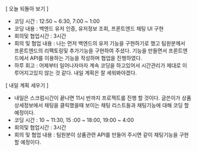 [ 오늘 되돌아 보기 ]

- 코딩 시간 : 12:50 ~ 6:30, 7:00 ~ 1:00
- 코딩 내용 : 백엔드 유저 인증, 유저정보 조회, 프론트엔드 채팅 UI 구현
- 회의및 협업시간 : 3시간
- 회의 및 협업 내용 : 나는 먼저 백엔드의 유저 기능을 구현하기로 했고 팀원분께서 프론트엔드의 리팩토링및 추가기능을 구현하여 주셨다. 기능을 만들면서 프론트엔드에서 API를 이용하는 기능을 작성하며 협업을 진행하였다.
- 하루 회고 : 어제부터 일어나자마자 계속 코딩을 하고있어서 시간관리가 제대로 이루어지고있지 않는 것 같다. 내일 계획은 잘 세워봐야겠다.

[ 내일 계획 세우기 ]

- 내일은 스크럼시간이 끝나면 11시 반까지 프로젝트를 진행 할 것이다. 글쓴이가 상품 상세정보에서 채팅을 클릭했을때 보이는 채팅 리스트들과 채팅기능에 대해 코딩 할 예정이다.
- 코딩 시간 : 10 ~ 11:30, 15 :00 ~ 18:00, 19:00 ~ 4:00
- 회의및 협업시간 : 3시간
- 회의 및 협업 내용 : 팀원분이 상품관련 API를 만들어 주시면 같이 채팅기능을 구현할 예정이다.
